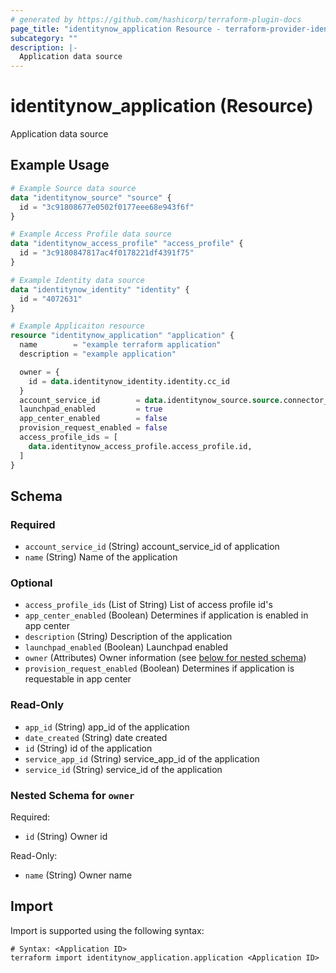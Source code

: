 ```yaml
---
# generated by https://github.com/hashicorp/terraform-plugin-docs
page_title: "identitynow_application Resource - terraform-provider-identitynow"
subcategory: ""
description: |-
  Application data source
---
```


# identitynow_application (Resource)

Application data source

## Example Usage

```terraform
# Example Source data source
data "identitynow_source" "source" {
  id = "3c91808677e0502f0177eee68e943f6f"
}

# Example Access Profile data source
data "identitynow_access_profile" "access_profile" {
  id = "3c9180847817ac4f0178221df4391f75"
}

# Example Identity data source
data "identitynow_identity" "identity" {
  id = "4072631"
}

# Example Applicaiton resource
resource "identitynow_application" "application" {
  name        = "example terraform application"
  description = "example application"

  owner = {
    id = data.identitynow_identity.identity.cc_id
  }
  account_service_id        = data.identitynow_source.source.connector_attributes.cloud_external_id
  launchpad_enabled         = true
  app_center_enabled        = false
  provision_request_enabled = false
  access_profile_ids = [
    data.identitynow_access_profile.access_profile.id,
  ]
}
```

<!-- schema generated by tfplugindocs -->
## Schema

### Required

- `account_service_id` (String) account_service_id of application
- `name` (String) Name of the application

### Optional

- `access_profile_ids` (List of String) List of access profile id's
- `app_center_enabled` (Boolean) Determines if application is enabled in app center
- `description` (String) Description of the application
- `launchpad_enabled` (Boolean) Launchpad enabled
- `owner` (Attributes) Owner information (see [below for nested schema](#nestedatt--owner))
- `provision_request_enabled` (Boolean) Determines if application is requestable in app center

### Read-Only

- `app_id` (String) app_id of the application
- `date_created` (String) date created
- `id` (String) id of the application
- `service_app_id` (String) service_app_id of the application
- `service_id` (String) service_id of the application

<a id="nestedatt--owner"></a>
### Nested Schema for `owner`

Required:

- `id` (String) Owner id

Read-Only:

- `name` (String) Owner name

## Import

Import is supported using the following syntax:

```shell
# Syntax: <Application ID>
terraform import identitynow_application.application <Application ID>
```
